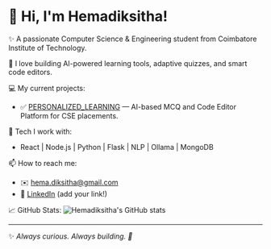 # 👋 Hi, I'm Hemadiksitha!

✨ A passionate Computer Science & Engineering student from Coimbatore Institute of Technology.

🌱 I love building AI-powered learning tools, adaptive quizzes, and smart code editors.

💻 My current projects:
- ✅ [PERSONALIZED_LEARNING](https://github.com/Hemadiksitha/PERSONALIZED_LEARNING) — AI-based MCQ and Code Editor Platform for CSE placements.

🧩 Tech I work with:
- React | Node.js | Python | Flask | NLP | Ollama | MongoDB

📫 How to reach me:
- ✉️ hema.diksitha@gmail.com
- 💼 [LinkedIn](#) (add your link!)

📈 GitHub Stats:
![Hemadiksitha's GitHub stats](https://github-readme-stats.vercel.app/api?username=Hemadiksitha&show_icons=true&theme=tokyonight)

---

✨ *Always curious. Always building. 🚀*
